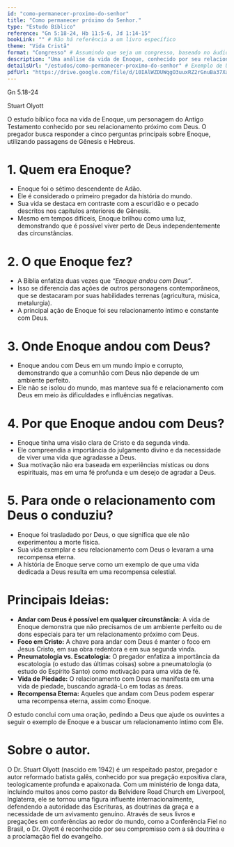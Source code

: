 ```yaml
---
id: "como-permanecer-proximo-do-senhor"
title: "Como permanecer próximo do Senhor."
type: "Estudo Bíblico"
reference: "Gn 5:18-24, Hb 11:5-6, Jd 1:14-15"
bookLink: "" # Não há referência a um livro específico
theme: "Vida Cristã"
format: "Congresso" # Assumindo que seja um congresso, baseado no áudio
description: "Uma análise da vida de Enoque, conhecido por seu relacionamento com Deus, destacando como podemos viver em comunhão com Deus em meio a um mundo pecador, focando em Cristo e buscando uma vida de piedade que leva à recompensa eterna. Oliott enfatiza a importância da escatologia (o estudo das últimas coisas) sobre a pneumatologia (o estudo do Espírito Santo) como motivação para uma vida de fé."
detailsUrl: "/estudos/como-permanecer-proximo-do-senhor" # Exemplo de URL, pode ser ajustado
pdfUrl: "https://drive.google.com/file/d/10IAlWZDUWqgO3uuxRZ2rGnuBa37Xam1X/view?usp=drive_link"
---
```


Gn 5.18-24

Stuart Olyott

O estudo bíblico foca na vida de Enoque, um personagem do Antigo Testamento conhecido por seu relacionamento próximo com Deus. O pregador busca responder a cinco perguntas principais sobre Enoque, utilizando passagens de Gênesis e Hebreus.

# 1\. Quem era Enoque?

* Enoque foi o sétimo descendente de Adão.  
* Ele é considerado o primeiro pregador da história do mundo.  
* Sua vida se destaca em contraste com a escuridão e o pecado descritos nos capítulos anteriores de Gênesis.  
* Mesmo em tempos difíceis, Enoque brilhou como uma luz, demonstrando que é possível viver perto de Deus independentemente das circunstâncias.

# 2\. O que Enoque fez?

* A Bíblia enfatiza duas vezes que *“Enoque andou com Deus”*.  
* Isso se diferencia das ações de outros personagens contemporâneos, que se destacaram por suas habilidades terrenas (agricultura, música, metalurgia).  
* A principal ação de Enoque foi seu relacionamento íntimo e constante com Deus.

# 3\. Onde Enoque andou com Deus?

* Enoque andou com Deus em um mundo ímpio e corrupto, demonstrando que a comunhão com Deus não depende de um ambiente perfeito.  
* Ele não se isolou do mundo, mas manteve sua fé e relacionamento com Deus em meio às dificuldades e influências negativas.

# 4\. Por que Enoque andou com Deus?

* Enoque tinha uma visão clara de Cristo e da segunda vinda.  
* Ele compreendia a importância do julgamento divino e da necessidade de viver uma vida que agradasse a Deus.  
* Sua motivação não era baseada em experiências místicas ou dons espirituais, mas em uma fé profunda e um desejo de agradar a Deus.

# 5\. Para onde o relacionamento com Deus o conduziu?

* Enoque foi trasladado por Deus, o que significa que ele não experimentou a morte física.  
* Sua vida exemplar e seu relacionamento com Deus o levaram a uma recompensa eterna.  
* A história de Enoque serve como um exemplo de que uma vida dedicada a Deus resulta em uma recompensa celestial.

# Principais Ideias:

* **Andar com Deus é possível em qualquer circunstância:** A vida de Enoque demonstra que não precisamos de um ambiente perfeito ou de dons especiais para ter um relacionamento próximo com Deus.  
* **Foco em Cristo:** A chave para andar com Deus é manter o foco em Jesus Cristo, em sua obra redentora e em sua segunda vinda.  
* **Pneumatologia vs. Escatologia:** O pregador enfatiza a importância da escatologia (o estudo das últimas coisas) sobre a pneumatologia (o estudo do Espírito Santo) como motivação para uma vida de fé.  
* **Vida de Piedade:** O relacionamento com Deus se manifesta em uma vida de piedade, buscando agradá-Lo em todas as áreas.  
* **Recompensa Eterna:** Aqueles que andam com Deus podem esperar uma recompensa eterna, assim como Enoque.

O estudo conclui com uma oração, pedindo a Deus que ajude os ouvintes a seguir o exemplo de Enoque e a buscar um relacionamento íntimo com Ele.

# Sobre o autor.

O Dr. Stuart Olyott (nascido em 1942\) é um respeitado pastor, pregador e autor reformado batista galês, conhecido por sua pregação expositiva clara, teologicamente profunda e apaixonada. Com um ministério de longa data, incluindo muitos anos como pastor da Belvidere Road Church em Liverpool, Inglaterra, ele se tornou uma figura influente internacionalmente, defendendo a autoridade das Escrituras, as doutrinas da graça e a necessidade de um avivamento genuíno. Através de seus livros e pregações em conferências ao redor do mundo, como a Conferência Fiel no Brasil, o Dr. Olyott é reconhecido por seu compromisso com a sã doutrina e a proclamação fiel do evangelho.